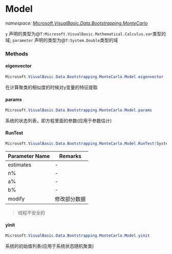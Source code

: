﻿# Model
_namespace: [Microsoft.VisualBasic.Data.Bootstrapping.MonteCarlo](./index.md)_

``y`` 声明的类型为@``T:Microsoft.VisualBasic.Mathematical.Calculus.var``类型的域;
 ``parameter`` 声明的类型为@``T:System.Double``类型的域



### Methods

#### eigenvector
```csharp
Microsoft.VisualBasic.Data.Bootstrapping.MonteCarlo.Model.eigenvector
```
在计算聚类的相似度的时候对y变量的特征提取

#### params
```csharp
Microsoft.VisualBasic.Data.Bootstrapping.MonteCarlo.Model.params
```
系统的状态列表，即方程里面的参数(应用于参数估计)

#### RunTest
```csharp
Microsoft.VisualBasic.Data.Bootstrapping.MonteCarlo.Model.RunTest(System.Collections.Generic.Dictionary{System.String,System.Double}[],System.Int32,System.Int32,System.Int32,System.Collections.Generic.Dictionary{System.String,System.Double})
```


|Parameter Name|Remarks|
|--------------|-------|
|estimates|-|
|n%|-|
|a%|-|
|b%|-|
|modify|修改部分数据|

> 线程不安全的

#### yinit
```csharp
Microsoft.VisualBasic.Data.Bootstrapping.MonteCarlo.Model.yinit
```
系统的初始值列表(应用于系统状态随机聚类)


